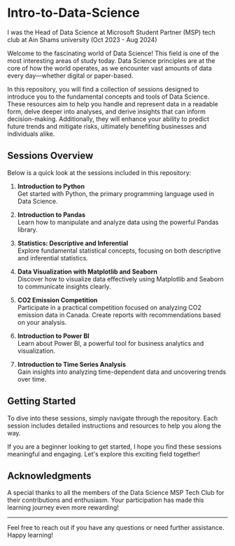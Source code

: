 # Intro-to-Data-Science
I was the Head of Data Science at Microsoft Student Partner (MSP) tech club at Ain Shams university (Oct 2023 - Aug 2024) 

Welcome to the fascinating world of Data Science! This field is one of the most interesting areas of study today. Data Science principles are at the core of how the world operates, as we encounter vast amounts of data every day—whether digital or paper-based. 

In this repository, you will find a collection of sessions designed to introduce you to the fundamental concepts and tools of Data Science. These resources aim to help you handle and represent data in a readable form, delve deeper into analyses, and derive insights that can inform decision-making. Additionally, they will enhance your ability to predict future trends and mitigate risks, ultimately benefiting businesses and individuals alike.

## Sessions Overview

Below is a quick look at the sessions included in this repository:

1. **Introduction to Python**  
   Get started with Python, the primary programming language used in Data Science.

2. **Introduction to Pandas**  
   Learn how to manipulate and analyze data using the powerful Pandas library.

3. **Statistics: Descriptive and Inferential**  
   Explore fundamental statistical concepts, focusing on both descriptive and inferential statistics.

4. **Data Visualization with Matplotlib and Seaborn**  
   Discover how to visualize data effectively using Matplotlib and Seaborn to communicate insights clearly.

5. **CO2 Emission Competition**  
   Participate in a practical competition focused on analyzing CO2 emission data in Canada. Create reports with recommendations based on your analysis.

6. **Introduction to Power BI**  
   Learn about Power BI, a powerful tool for business analytics and visualization.

7. **Introduction to Time Series Analysis**  
   Gain insights into analyzing time-dependent data and uncovering trends over time.

## Getting Started

To dive into these sessions, simply navigate through the repository. Each session includes detailed instructions and resources to help you along the way.

If you are a beginner looking to get started, I hope you find these sessions meaningful and engaging. Let's explore this exciting field together!

## Acknowledgments

A special thanks to all the members of the Data Science MSP Tech Club  for their contributions and enthusiasm. Your participation has made this learning journey even more rewarding!

---

Feel free to reach out if you have any questions or need further assistance. Happy learning!
